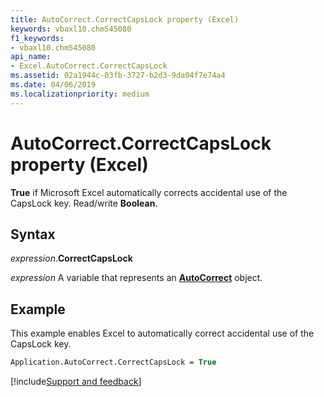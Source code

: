 ```yaml
---
title: AutoCorrect.CorrectCapsLock property (Excel)
keywords: vbaxl10.chm545080
f1_keywords:
- vbaxl10.chm545080
api_name:
- Excel.AutoCorrect.CorrectCapsLock
ms.assetid: 02a1944c-03fb-3727-b2d3-9da04f7e74a4
ms.date: 04/06/2019
ms.localizationpriority: medium
---
```



# AutoCorrect.CorrectCapsLock property (Excel)

**True** if Microsoft Excel automatically corrects accidental use of the CapsLock key. Read/write **Boolean**.


## Syntax

_expression_.**CorrectCapsLock**

_expression_ A variable that represents an **[AutoCorrect](Excel.AutoCorrect(object).md)** object.


## Example

This example enables Excel to automatically correct accidental use of the CapsLock key.

```vb
Application.AutoCorrect.CorrectCapsLock = True
```




[!include[Support and feedback](~/includes/feedback-boilerplate.md)]